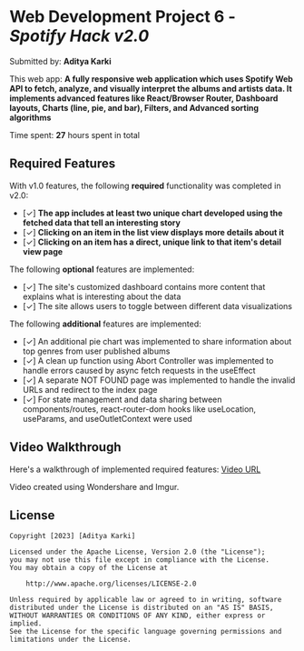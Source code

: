 # Web Development Project 6 - *Spotify Hack v2.0*

Submitted by: **Aditya Karki**

This web app: **A fully responsive web application which uses Spotify Web API to fetch, analyze, and visually interpret the albums and artists data. It implements advanced features like React/Browser Router, Dashboard layouts, Charts (line, pie, and bar), Filters, and Advanced sorting algorithms**

Time spent: **27** hours spent in total

## Required Features

With v1.0 features, the following **required** functionality was completed in v2.0:

- [✓] **The app includes at least two unique chart developed using the fetched data that tell an interesting story**
- [✓] **Clicking on an item in the list view displays more details about it**
- [✓] **Clicking on an item has a direct, unique link to that item's detail view page**


The following **optional** features are implemented:

- [✓] The site's customized dashboard contains more content that explains what is interesting about the data
- [✓] The site allows users to toggle between different data visualizations

The following **additional** features are implemented:

* [✓] An additional pie chart was implemented to share information about top genres from user published albums
* [✓] A clean up function using Abort Controller was implemented to handle errors caused by async fetch requests in the useEffect
* [✓] A separate NOT FOUND page was implemented to handle the invalid URLs and redirect to the index page
* [✓] For state management and data sharing between components/routes, react-router-dom hooks like useLocation, useParams, and useOutletContext were used

## Video Walkthrough

Here's a walkthrough of implemented required features:
[Video URL](https://imgur.com/a/eP8sne5)

Video created using Wondershare and Imgur.

## License

    Copyright [2023] [Aditya Karki]

    Licensed under the Apache License, Version 2.0 (the "License");
    you may not use this file except in compliance with the License.
    You may obtain a copy of the License at

        http://www.apache.org/licenses/LICENSE-2.0

    Unless required by applicable law or agreed to in writing, software
    distributed under the License is distributed on an "AS IS" BASIS,
    WITHOUT WARRANTIES OR CONDITIONS OF ANY KIND, either express or implied.
    See the License for the specific language governing permissions and
    limitations under the License.
